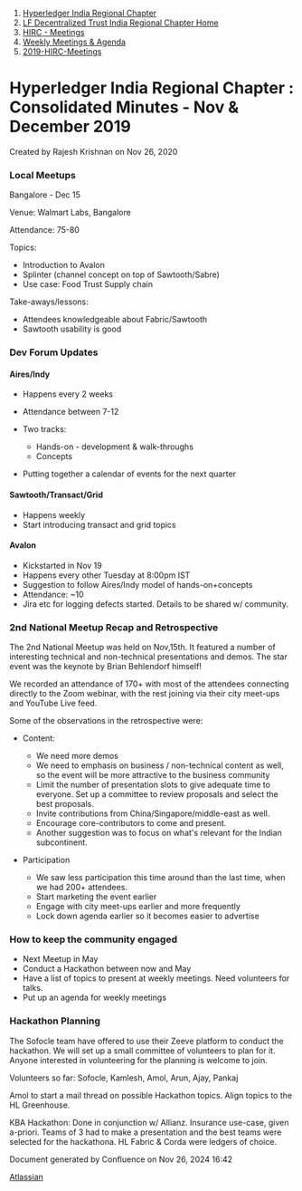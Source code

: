 1. [Hyperledger India Regional Chapter](index.html)
2. [LF Decentralized Trust India Regional Chapter Home](LF-Decentralized-Trust-India-Regional-Chapter-Home_19169282.html)
3. [HIRC - Meetings](HIRC---Meetings_19169350.html)
4. [Weekly Meetings &amp; Agenda](19169352.html)
5. [2019-HIRC-Meetings](2019-HIRC-Meetings_19169354.html)

# Hyperledger India Regional Chapter : Consolidated Minutes - Nov &amp; December 2019

Created by Rajesh Krishnan on Nov 26, 2020

### Local Meetups

Bangalore - Dec 15

Venue: Walmart Labs, Bangalore

Attendance: 75-80

Topics:

- Introduction to Avalon
- Splinter (channel concept on top of Sawtooth/Sabre)
- Use case: Food Trust Supply chain

Take-aways/lessons:

- Attendees knowledgeable about Fabric/Sawtooth
- Sawtooth usability is good

### Dev Forum Updates

#### Aires/Indy

- Happens every 2 weeks
- Attendance between 7-12
- Two tracks:
  
  - Hands-on - development &amp; walk-throughs
  - Concepts
- Putting together a calendar of events for the next quarter

#### Sawtooth/Transact/Grid

- Happens weekly
- Start introducing transact and grid topics

#### Avalon

- Kickstarted in Nov 19
- Happens every other Tuesday at 8:00pm IST
- Suggestion to follow Aires/Indy model of hands-on+concepts
- Attendance: ~10
- Jira etc for logging defects started. Details to be shared w/ community.

### 2nd National Meetup Recap and Retrospective

The 2nd National Meetup was held on Nov,15th. It featured a number of interesting technical and non-technical presentations and demos. The star event was the keynote by Brian Behlendorf himself!

We recorded an attendance of 170+ with most of the attendees connecting directly to the Zoom webinar, with the rest joining via their city meet-ups and YouTube Live feed.

Some of the observations in the retrospective were:

- Content:
  
  - We need more demos
  - We need to emphasis on business / non-technical content as well, so the event will be more attractive to the business community
  - Limit the number of presentation slots to give adequate time to everyone. Set up a committee to review proposals and select the best proposals.
  - Invite contributions from China/Singapore/middle-east as well.
  - Encourage core-contributors to come and present.
  - Another suggestion was to focus on what's relevant for the Indian subcontinent.
- Participation
  
  - We saw less participation this time around than the last time, when we had 200+ attendees.
  - Start marketing the event earlier
  - Engage with city meet-ups earlier and more frequently
  - Lock down agenda earlier so it becomes easier to advertise

### How to keep the community engaged

- Next Meetup in May
- Conduct a Hackathon between now and May
- Have a list of topics to present at weekly meetings. Need volunteers for talks.
- Put up an agenda for weekly meetings

### Hackathon Planning

The Sofocle team have offered to use their Zeeve platform to conduct the hackathon. We will set up a small committee of volunteers to plan for it. Anyone interested in volunteering for the planning is welcome to join.

Volunteers so far: Sofocle, Kamlesh, Amol, Arun, Ajay, Pankaj

Amol to start a mail thread on possible Hackathon topics. Align topics to the HL Greenhouse.

KBA Hackathon: Done in conjunction w/ Allianz. Insurance use-case, given a-priori. Teams of 3 had to make a presentation and the best teams were selected for the hackathona. HL Fabric &amp; Corda were ledgers of choice.

Document generated by Confluence on Nov 26, 2024 16:42

[Atlassian](http://www.atlassian.com/)
